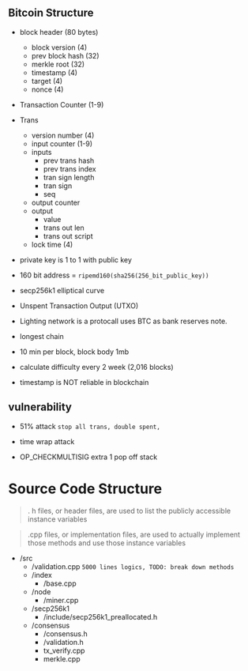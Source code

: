 ## Bitcoin Structure
- block header (80 bytes)
  - block version (4)
  - prev block hash (32)
  - merkle root (32)
  - timestamp (4)
  - target (4)
  - nonce (4)
- Transaction Counter (1-9)
- Trans
  - version number (4)
  - input counter (1-9)
  - inputs
    - prev trans hash
    - prev trans index
    - tran sign length
    - tran sign
    - seq
  - output counter
  - output
    - value
    - trans out len
    - trans out script
  - lock time (4)

- private key is 1 to 1 with public key
- 160 bit address = `ripemd160(sha256(256_bit_public_key))`
- secp256k1 elliptical curve

- Unspent Transaction Output (UTXO)
- Lighting network is a protocall uses BTC as bank reserves note.
- longest chain
- 10 min per block, block body 1mb
- calculate difficulty every 2 week (2,016 blocks)
- timestamp is NOT reliable in blockchain

## vulnerability
- 51% attack `stop all trans, double spent, `
- time wrap attack

- OP_CHECKMULTISIG extra 1 pop off stack

# Source Code Structure
> . h files, or header files, are used to list the publicly accessible instance variables

> .cpp files, or implementation files, are used to actually implement those methods and use those instance variables

- /src
  - /validation.cpp `5000 lines logics, TODO: break down methods`
  - /index
    - /base.cpp
  - /node
    - /miner.cpp
  - /secp256k1
    - /include/secp256k1_preallocated.h
  - /consensus
    - /consensus.h
    - /validation.h
    - tx_verify.cpp
    - merkle.cpp